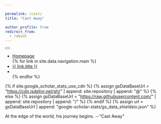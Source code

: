 ```yaml
---

permalink: /cast/
title: "Cast Away"

author_profile: true
redirect_from: 
  - /about
---
```

<div class="masthead">
  <div class="masthead__inner-wrap">
    <div class="masthead__menu">
      <nav id="site-nav" class="greedy-nav">
        <button><div class="navicon"></div></button>
        <ul class="visible-links">
          <li class="masthead__menu-item masthead__menu-item--lg masthead__menu-home-item"><a href="{{ site.url }}">Homepage</a></li>
          {% for link in site.data.navigation.main %}
            <li class="masthead__menu-item"><a href="{{ site.url }}{{ link.url }}">{{ link.title }}</a></li>
			<li class="masthead__menu-item"><a href="{{ domain }}{{ link.url }}"></a></li>
          {% endfor %}
		</ul>
        <ul class="hidden-links hidden"></ul>
      </nav>
    </div>
  </div>
</div>

{% if site.google_scholar_stats_use_cdn %}
{% assign gsDataBaseUrl = "https://cdn.jsdelivr.net/gh/" | append: site.repository | append: "@" %}
{% else %}
{% assign gsDataBaseUrl = "https://raw.githubusercontent.com/" | append: site.repository | append: "/" %}
{% endif %}
{% assign url = gsDataBaseUrl | append: "google-scholar-stats/gs_data_shieldsio.json" %}

<span class='anchor' id='about-me'></span>



<!--If you like the template of this homepage, welcome to star and fork my open-sourced template version [AcadHomepage ![](https://img.shields.io/github/stars/RayeRen/acad-homepage.github.io?style=social)](https://github.com/RayeRen/acad-homepage.github.io).-->
<!-- excerpt: ""-->

At the edge of the world, his journey begins. --"Cast Away"

